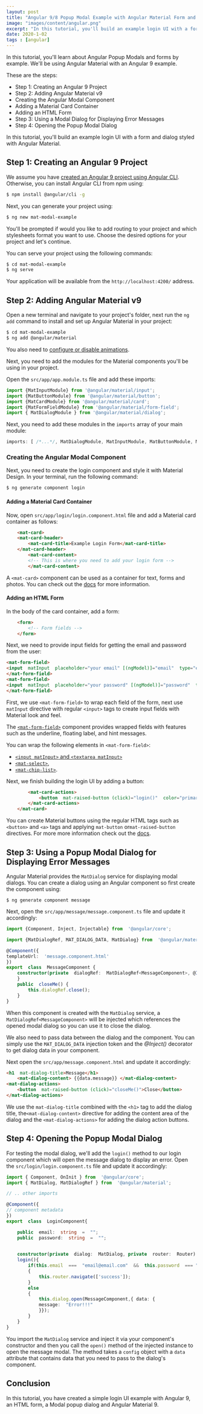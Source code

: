 ```yaml
---
layout: post
title: "Angular 9/8 Popup Modal Example with Angular Material Form and Modal Dialog Components"
image: "images/content/angular.png"
excerpt: "In this tutorial, you'll build an example login UI with a form and modal dialog styled with Angular Material 9." 
date: 2020-1-02
tags : [angular]
---
```


In this tutorial, you'll learn about Angular Popup Modals and forms by example. We'll be using Angular Material with an Angular 9 example.

These are the steps:

- Step 1: Creating an Angular 9 Project
- Step 2: Adding Angular Material v9
- Creating the Angular Modal Component
- Adding a Material Card Container
- Adding an HTML Form
- Step 3: Using a Modal Dialog for Displaying Error Messages
- Step 4: Opening the Popup Modal Dialog

In this tutorial, you'll build an example login UI with a form and dialog styled with Angular Material. 

## Step 1: Creating an Angular 9 Project

We assume you have [created an Angular 9 project using Angular CLI](https://www.techiediaries.com/angular-cli-tutorial/). Otherwise, you can install Angular CLI from npm using:


```bash
$ npm install @angular/cli -g
```

Next, you can generate your project using:

```bash
$ ng new mat-modal-example
```

You'll be prompted if would you like to add routing to your project and which stylesheets format you want to use. Choose the desired options for your project and let's continue.

You can serve your project using the following commands:

```bash
$ cd mat-modal-example
$ ng serve
```

Your application will be available from the `http://localhost:4200/` address.

## Step 2: Adding Angular Material v9

Open a new terminal and navigate to your project's folder, next run the `ng add` command to install and set up Angular Material in your project:

```bash
$ cd mat-modal-example
$ ng add @angular/material
```

You also need to [configure or disable animations](https://material.angular.io/guide/getting-started#step-2-configure-animations).

Next, you need to add the modules for the Material components you'll be using in your project.

Open the `src/app/app.module.ts` file and add these imports: 

```ts
import {MatInputModule} from '@angular/material/input';
import {MatButtonModule} from '@angular/material/button';
import {MatCardModule} from '@angular/material/card';
import {MatFormFieldModule} from '@angular/material/form-field';
import { MatDialogModule } from '@angular/material/dialog';

```

Next, you need to add these modules in the `imports` array of your main module:

```ts
imports: [ /*...*/, MatDialogModule, MatInputModule, MatButtonModule, MatCardModule, MatFormFieldModule],
```  

### Creating the Angular Modal Component

Next, you need to create the login component and style it with Material Design. In your terminal, run the following command:

```bash
$ ng generate component login
```

#### Adding a Material Card Container
 
Now, open `src/app/login/login.component.html` file and add a Material card container as follows:

```html
	<mat-card>
	<mat-card-header>
		<mat-card-title>Example Login Form</mat-card-title>
	</mat-card-header>
		<mat-card-content>
		<!-- This is where you need to add your login form -->
		</mat-card-content>
```

A `<mat-card>` component can be used as a container for text, forms and photos. You can check out the [docs](https://material.angular.io/components/card/overview) for more information.

#### Adding an HTML Form

In the body of the card container, add a form:

```html
	<form>
		<!-- Form fields -->
	</form>
```

Next, we need to provide input fields for getting the email and password from the user:  

```html
<mat-form-field>
<input  matInput  placeholder="your email" [(ngModel)]="email"  type="email" name="email"  required>
</mat-form-field>
<mat-form-field>
<input  matInput  placeholder="your password" [(ngModel)]="password"  type="password"  name="password"  required>
</mat-form-field>
```

First, we use `<mat-form-field>` to wrap each field of the form, next use `matInput` directive with regular `<input>` tags  to create input fields with Material look and feel.

The [`<mat-form-field>`](https://material.angular.io/components/form-field/overview) component provides wrapped fields with features such as the underline, floating label, and hint messages.

You can wrap the following elements in `<mat-form-field>`:

-   [`<input matInput>` and `<textarea matInput>`](https://material.angular.io/components/input/overview)
-   [`<mat-select>`](https://material.angular.io/components/select/overview),
-   [`<mat-chip-list>`](https://material.angular.io/components/chips/overview).

Next, we finish building the login UI by adding a button:
 
```html
		<mat-card-actions>
			<button  mat-raised-button (click)="login()"  color="primary">Login</button>
		</mat-card-actions>
	</mat-card>
```

You can create Material buttons using the regular HTML tags such as `<button>` and `<a>` tags and applying  `mat-button` or`mat-raised-button` directives. For more more information check out the [docs](https://material.angular.io/components/button/overview).
 
## Step 3: Using a Popup Modal Dialog for Displaying Error Messages

Angular Material provides the `MatDialog` service for displaying modal dialogs. You can create a dialog using an Angular component so first create the component using:

```
$ ng generate component message
``` 

Next, open the  `src/app/message/message.component.ts` file and update it accordingly:

```ts
import {Component, Inject, Injectable} from  '@angular/core';

import {MatDialogRef, MAT_DIALOG_DATA, MatDialog} from  '@angular/material/dialog';

@Component({
templateUrl:  'message.component.html'
})
export  class  MessageComponent {
	constructor(private  dialogRef:  MatDialogRef<MessageComponent>, @Inject(MAT_DIALOG_DATA) public  data:  any) {
	}
	public  closeMe() {
		this.dialogRef.close();
	}
}
```

When this component is created with the `MatDialog` service, a `MatDialogRef<MessageComponent>` will be injected which references the opened modal dialog so you can use it to close the dialog.

We also need to pass data between the dialog and the component. You can simply use the `MAT_DIALOG_DATA` injection token and the *@Inject()* decorator to get dialog data in your component.

Next open the `src/app/message.component.html` and update it accordingly:

```html
<h1  mat-dialog-title>Message</h1>
	<mat-dialog-content> {{data.message}} </mat-dialog-content>
<mat-dialog-actions>
	<button  mat-raised-button (click)="closeMe()">Close</button>
</mat-dialog-actions>
```

We use the `mat-dialog-title` combined with the `<h1>` tag to add the dialog title, the`<mat-dialog-content>` directive for adding the content area of the dialog and the `<mat-dialog-actions>` for adding the dialog action buttons. 

## Step 4: Opening the Popup Modal Dialog

For testing the modal dialog, we'll add the `login()` method to our login component which will open  the message dialog to display an error. Open the `src/login/login.component.ts` file and update it accordingly: 

```ts
import { Component, OnInit } from  '@angular/core';
import { MatDialog, MatDialogRef } from  '@angular/material';

// .. other imports

@Component({
// component metadata
})
export  class  LoginComponent{

	public  email:  string  =  "";
	public  password:  string  =  "";
	

	constructor(private  dialog:  MatDialog, private  router:  Router) { }
	login(){
		if(this.email  ===  "email@email.com"  &&  this.password  === "p@ssw0rd")
		{
			this.router.navigate(['success']);
		}
		else
		{
			this.dialog.open(MessageComponent,{ data: {
			message:  "Error!!!"
			}});
		}
	}
}
```

You import the `MatDialog` service and inject it via your component's constructor and then you call the `open()` method of the injected instance to open the message modal. The method takes a `config` object with a `data` attribute that contains data that you need to pass to the dialog's component. 

## Conclusion

In this tutorial, you have created a simple login UI example with Angular 9, an HTML form, a Modal popup dialog and Angular Material 9.
